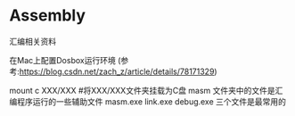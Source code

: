 # Assembly
汇编相关资料


在Mac上配置Dosbox运行环境
(参考:https://blog.csdn.net/zach_z/article/details/78171329)

mount c XXX/XXX     #将XXX/XXX文件夹挂载为C盘
masm 文件夹中的文件是汇编程序运行的一些辅助文件 masm.exe link.exe debug.exe 三个文件是最常用的

